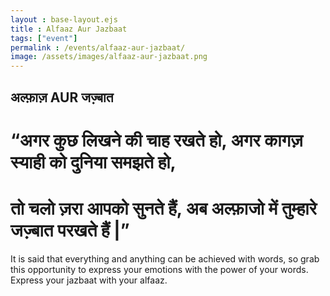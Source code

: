 ```yaml
---
layout : base-layout.ejs
title : Alfaaz Aur Jazbaat
tags: ["event"]
permalink : /events/alfaaz-aur-jazbaat/
image: /assets/images/alfaaz-aur-jazbaat.png
---
```



## अल्फ़ाज़ AUR जज़्बात
# “अगर कुछ लिखने की चाह रखते हो, अगर कागज़ स्याही को दुनिया समझते हो,
# तो चलो ज़रा आपको सुनते हैं, अब अल्फ़ाजो में तुम्हारे जज़्बात परखते हैं |”

It is said that everything and anything can be achieved with words,
so grab this opportunity to express your emotions with the power of your words.
Express your jazbaat with your alfaaz.
